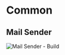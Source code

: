 # Common

## Mail Sender

![Mail Sender - Build](https://github.com/lets-do-it-pl/common/workflows/Mail%20Sender%20-%20Build/badge.svg?branch=main)
